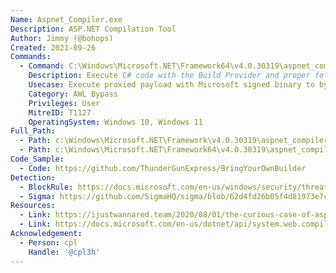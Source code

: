 ```yaml
---
Name: Aspnet_Compiler.exe
Description: ASP.NET Compilation Tool
Author: Jimmy (@bohops)
Created: 2021-09-26
Commands:
  - Command: C:\Windows\Microsoft.NET\Framework64\v4.0.30319\aspnet_compiler.exe -v none -p C:\users\cpl.internal\desktop\asptest\ -f C:\users\cpl.internal\desktop\asptest\none -u
    Description: Execute C# code with the Build Provider and proper folder structure in place.
    Usecase: Execute proxied payload with Microsoft signed binary to bypass application control solutions
    Category: AWL Bypass
    Privileges: User
    MitreID: T1127
    OperatingSystem: Windows 10, Windows 11
Full_Path:
  - Path: c:\Windows\Microsoft.NET\Framework\v4.0.30319\aspnet_compiler.exe
  - Path: c:\Windows\Microsoft.NET\Framework64\v4.0.30319\aspnet_compiler.exe
Code_Sample:
  - Code: https://github.com/ThunderGunExpress/BringYourOwnBuilder
Detection:
  - BlockRule: https://docs.microsoft.com/en-us/windows/security/threat-protection/windows-defender-application-control/microsoft-recommended-block-rules
  - Sigma: https://github.com/SigmaHQ/sigma/blob/62d4fd26b05f4d81973e7c8e80d7c1a0c6a29d0e/rules/windows/process_creation/proc_creation_win_lolbin_aspnet_compiler.yml
Resources:
  - Link: https://ijustwannared.team/2020/08/01/the-curious-case-of-aspnet_compiler-exe/
  - Link: https://docs.microsoft.com/en-us/dotnet/api/system.web.compilation.buildprovider.generatecode?view=netframework-4.8
Acknowledgement:
  - Person: cpl
    Handle: '@cpl3h'
---
```

